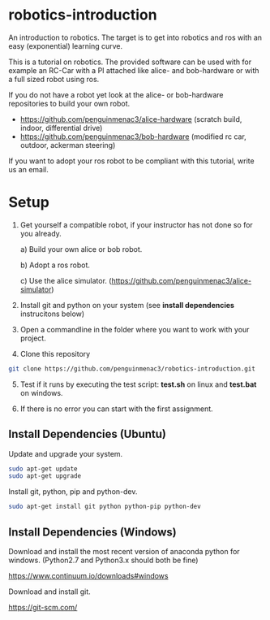 # robotics-introduction
An introduction to robotics. The target is to get into robotics and ros with an easy (exponential) learning curve.

This is a tutorial on robotics.
The provided software can be used with for example an RC-Car with a PI attached like alice- and bob-hardware or with a full sized robot using ros.

If you do not have a robot yet look at the alice- or bob-hardware repositories to build your own robot.
* https://github.com/penguinmenac3/alice-hardware (scratch build, indoor, differential drive)
* https://github.com/penguinmenac3/bob-hardware (modified rc car, outdoor, ackerman steering)


If you want to adopt your ros robot to be compliant with this tutorial, write us an email.

# Setup

1. Get yourself a compatible robot, if your instructor has not done so for you already.

    a) Build your own alice or bob robot.
    
    b) Adopt a ros robot.
    
    c) Use the alice simulator. (https://github.com/penguinmenac3/alice-simulator)
    
2. Install git and python on your system (see **install dependencies** instrucitons below)

3. Open a commandline in the folder where you want to work with your project.

4. Clone this repository
```bash
git clone https://github.com/penguinmenac3/robotics-introduction.git
```

5. Test if it runs by executing the test script: **test.sh** on linux and **test.bat** on windows.

6. If there is no error you can start with the first assignment.

## Install Dependencies (Ubuntu)

Update and upgrade your system.

```bash
sudo apt-get update
sudo apt-get upgrade
```

Install git, python, pip and python-dev.

```bash
sudo apt-get install git python python-pip python-dev
```

## Install Dependencies (Windows)

Download and install the most recent version of anaconda python for windows. (Python2.7 and Python3.x should both be fine)

https://www.continuum.io/downloads#windows

Download and install git.

https://git-scm.com/
